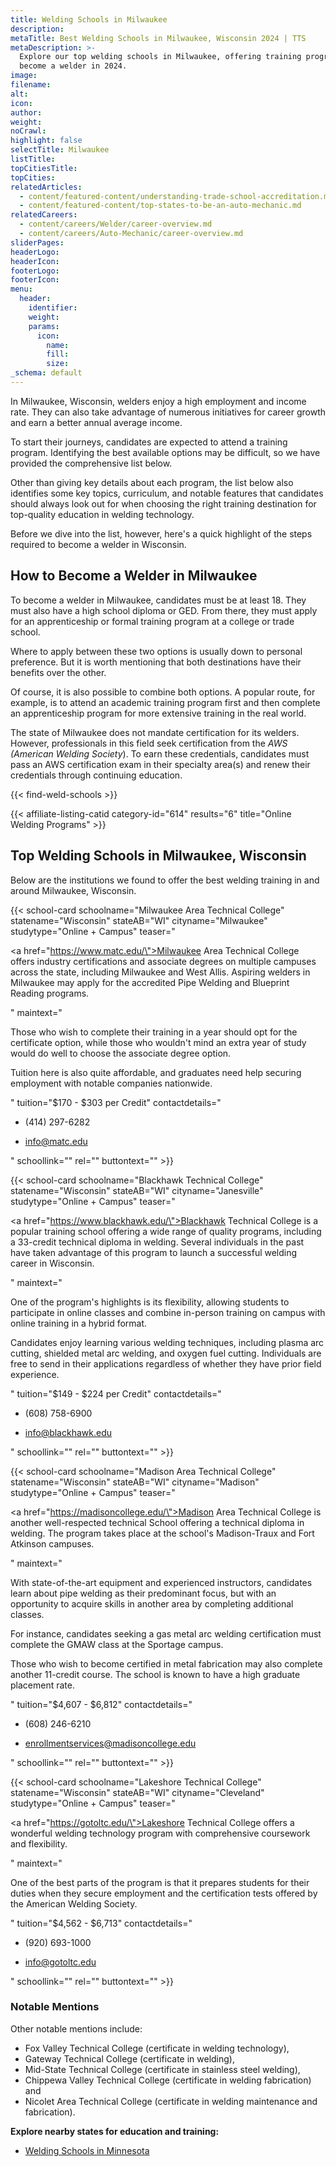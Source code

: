 ```yaml
---
title: Welding Schools in Milwaukee
description:
metaTitle: Best Welding Schools in Milwaukee, Wisconsin 2024 | TTS
metaDescription: >-
  Explore our top welding schools in Milwaukee, offering training programs to
  become a welder in 2024.
image:
filename:
alt:
icon:
author:
weight:
noCrawl:
highlight: false
selectTitle: Milwaukee
listTitle:
topCitiesTitle:
topCities:
relatedArticles:
  - content/featured-content/understanding-trade-school-accreditation.md
  - content/featured-content/top-states-to-be-an-auto-mechanic.md
relatedCareers:
  - content/careers/Welder/career-overview.md
  - content/careers/Auto-Mechanic/career-overview.md
sliderPages:
headerLogo:
headerIcon:
footerLogo:
footerIcon:
menu:
  header:
    identifier:
    weight:
    params:
      icon:
        name:
        fill:
        size:
_schema: default
---
```

In Milwaukee, Wisconsin, welders enjoy a high employment and income rate. They can also take advantage of numerous initiatives for career growth and earn a better annual average income.

To start their journeys, candidates are expected to attend a training program. Identifying the best available options may be difficult, so we have provided the comprehensive list below.

Other than giving key details about each program, the list below also identifies some key topics, curriculum, and notable features that candidates should always look out for when choosing the right training destination for top-quality education in welding technology.

Before we dive into the list, however, here's a quick highlight of the steps required to become a welder in Wisconsin.

## **How to Become a Welder in Milwaukee**

To become a welder in Milwaukee, candidates must be at least 18. They must also have a high school diploma or GED. From there, they must apply for an apprenticeship or formal training program at a college or trade school.

Where to apply between these two options is usually down to personal preference. But it is worth mentioning that both destinations have their benefits over the other.

Of course, it is also possible to combine both options. A popular route, for example, is to attend an academic training program first and then complete an apprenticeship program for more extensive training in the real world.

The state of Milwaukee does not mandate certification for its welders. However, professionals in this field seek certification from the *AWS (American Welding Society*). To earn these credentials, candidates must pass an AWS certification exam in their specialty area(s) and renew their credentials through continuing education.

{{< find-weld-schools >}}

{{< affiliate-listing-catid category-id="614" results="6" title="Online Welding Programs" >}}

## **Top Welding Schools in Milwaukee, Wisconsin**

Below are the institutions we found to offer the best welding training in and around Milwaukee, Wisconsin.

{{< school-card schoolname="Milwaukee Area Technical College" statename="Wisconsin" stateAB="WI" cityname="Milwaukee" studytype="Online + Campus" teaser="<p><a href=\"https://www.matc.edu/\">Milwaukee Area Technical College</a> offers industry certifications and associate degrees on multiple campuses across the state, including Milwaukee and West Allis. Aspiring welders in Milwaukee may apply for the accredited Pipe Welding and Blueprint Reading programs.</p>" maintext="<p>Those who wish to complete their training in a year should opt for the certificate option, while those who wouldn't mind an extra year of study would do well to choose the associate degree option.</p><p>Tuition here is also quite affordable, and graduates need help securing employment with notable companies nationwide.</p>" tuition="$170 - $303 per Credit" contactdetails="<ul><li><p>(414) 297-6282</p></li><li><p>info@matc.edu</p></li></ul>" schoollink="" rel="" buttontext="" >}}

{{< school-card schoolname="Blackhawk Technical College" statename="Wisconsin" stateAB="WI" cityname="Janesville" studytype="Online + Campus" teaser="<p><a href=\"https://www.blackhawk.edu/\">Blackhawk Technical College</a> is a popular training school offering a wide range of quality programs, including a 33-credit technical diploma in welding. Several individuals in the past have taken advantage of this program to launch a successful welding career in Wisconsin.</p>" maintext="<p>One of the program's highlights is its flexibility, allowing students to participate in online classes and combine in-person training on campus with online training in a hybrid format.</p><p>Candidates enjoy learning various welding techniques, including plasma arc cutting, shielded metal arc welding, and oxygen fuel cutting. Individuals are free to send in their applications regardless of whether they have prior field experience.</p>" tuition="$149 - $224 per Credit" contactdetails="<ul><li><p>(608) 758-6900</p></li><li><p>info@blackhawk.edu</p></li></ul>" schoollink="" rel="" buttontext="" >}}

{{< school-card schoolname="Madison Area Technical College" statename="Wisconsin" stateAB="WI" cityname="Madison" studytype="Online + Campus" teaser="<p><a href=\"https://madisoncollege.edu/\">Madison Area Technical College</a> is another well-respected technical School offering a technical diploma in welding. The program takes place at the school's Madison-Traux and Fort Atkinson campuses.</p>" maintext="<p>With state-of-the-art equipment and experienced instructors, candidates learn about pipe welding as their predominant focus, but with an opportunity to acquire skills in another area by completing additional classes.</p><p>For instance, candidates seeking a gas metal arc welding certification must complete the GMAW class at the Sportage campus.</p><p>Those who wish to become certified in metal fabrication may also complete another 11-credit course. The school is known to have a high graduate placement rate.</p>" tuition="$4,607 - $6,812" contactdetails="<ul><li><p>(608) 246-6210</p></li><li><p>enrollmentservices@madisoncollege.edu</p></li></ul>" schoollink="" rel="" buttontext="" >}}

{{< school-card schoolname="Lakeshore Technical College" statename="Wisconsin" stateAB="WI" cityname="Cleveland" studytype="Online + Campus" teaser="<p><a href=\"https://gotoltc.edu/\">Lakeshore Technical College</a> offers a wonderful welding technology program with comprehensive coursework and flexibility.</p>" maintext="<p>One of the best parts of the program is that it prepares students for their duties when they secure employment and the certification tests offered by the American Welding Society.</p>" tuition="$4,562 - $6,713" contactdetails="<ul><li><p>(920) 693-1000</p></li><li><p>info@gotoltc.edu</p></li></ul>" schoollink="" rel="" buttontext="" >}}

### **Notable Mentions**

Other notable mentions include:

* Fox Valley Technical College (certificate in welding technology),
* Gateway Technical College (certificate in welding),
* Mid-State Technical College (certificate in stainless steel welding),
* Chippewa Valley Technical College (certificate in welding fabrication) and
* Nicolet Area Technical College (certificate in welding maintenance and fabrication).

**Explore nearby states for education and training:**

* [Welding Schools in Minnesota](https://toptradeschools.com/near-you/welder/minnesota/)